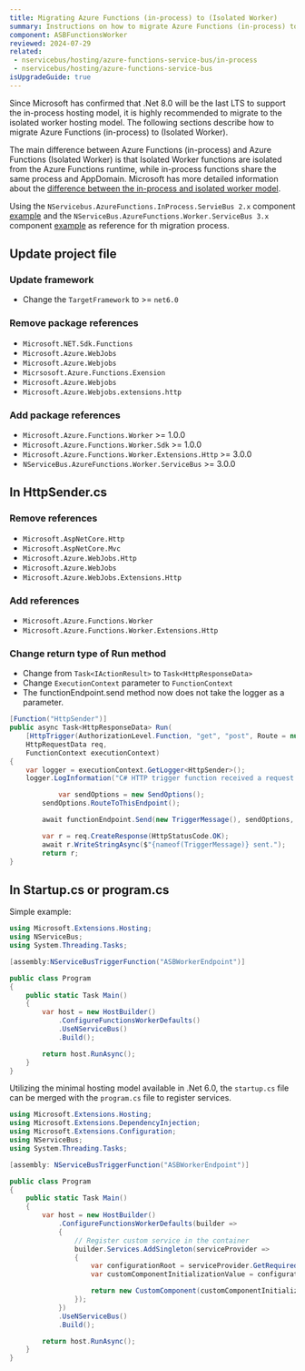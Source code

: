 ```yaml
---
title: Migrating Azure Functions (in-process) to (Isolated Worker)
summary: Instructions on how to migrate Azure Functions (in-process) to Azure Functions (Isolated Worker)
component: ASBFunctionsWorker
reviewed: 2024-07-29
related:
 - nservicebus/hosting/azure-functions-service-bus/in-process
 - nservicebus/hosting/azure-functions-service-bus
isUpgradeGuide: true
---
```


Since Microsoft has confirmed that .Net 8.0 will be the last LTS to support the in-process hosting model, it is highly recommended to migrate to the isolated worker hosting model.  The following sections describe how to migrate Azure Functions (in-process) to (Isolated Worker).

The main difference between Azure Functions (in-process) and Azure Functions (Isolated Worker) is that Isolated Worker functions are isolated from the Azure Functions runtime, while in-process functions share the same process and AppDomain. Microsoft has more detailed information about the [difference between the in-process and isolated worker model](https://learn.microsoft.com/en-us/azure/azure-functions/dotnet-isolated-in-process-differences).

Using the `NServicebus.AzureFunctions.InProcess.ServieBus 2.x` component [example](https://docs.particular.net/samples/azure-functions/service-bus/?version=asbfunctions_2) and the `NServiceBus.AzureFunctions.Worker.ServiceBus 3.x` component [example](https://docs.particular.net/samples/azure-functions/service-bus-worker/?version=asbfunctionsworker_3) as reference for th migration process.

## Update project file

### Update framework

- Change the `TargetFramework` to >= `net6.0`

### Remove package references

- `Microsoft.NET.Sdk.Functions`
- `Microsoft.Azure.WebJobs`
- `Microsoft.Azure.Webjobs`
- `Micrsosoft.Azure.Functions.Exension`
- `Microsoft.Azure.Webjobs`
- `Microsoft.Azure.Webjobs.extensions.http`

### Add package references

- `Microsoft.Azure.Functions.Worker` >= 1.0.0
- `Microsoft.Azure.Functions.Worker.Sdk` >= 1.0.0
- `Microsoft.Azure.Functions.Worker.Extensions.Http` >= 3.0.0
- `NServiceBus.AzureFunctions.Worker.ServiceBus` >= 3.0.0

## In HttpSender.cs

### Remove references

- `Microsoft.AspNetCore.Http`
- `Microsoft.AspNetCore.Mvc`
- `Microsoft.Azure.WebJobs.Http`
- `Microsoft.Azure.WebJobs`
- `Microsoft.Azure.WebJobs.Extensions.Http`

### Add references

- `Microsoft.Azure.Functions.Worker`
- `Microsoft.Azure.Functions.Worker.Extensions.Http`

### Change return type of Run method

- Change from `Task<IActionResult>` to `Task<HttpResponseData>`
- Change `ExecutionContext` parameter to `FunctionContext`
- The functionEndpoint.send method now does not take the logger as a parameter.

```csharp
[Function("HttpSender")]
public async Task<HttpResponseData> Run(
    [HttpTrigger(AuthorizationLevel.Function, "get", "post", Route = null)]
    HttpRequestData req,
    FunctionContext executionContext)
{
    var logger = executionContext.GetLogger<HttpSender>();
    logger.LogInformation("C# HTTP trigger function received a request.");

            var sendOptions = new SendOptions();
        sendOptions.RouteToThisEndpoint();

        await functionEndpoint.Send(new TriggerMessage(), sendOptions, executionContext);

        var r = req.CreateResponse(HttpStatusCode.OK);
        await r.WriteStringAsync($"{nameof(TriggerMessage)} sent.");
        return r;
}
```

## In Startup.cs or program.cs

Simple example:

```csharp
using Microsoft.Extensions.Hosting;
using NServiceBus;
using System.Threading.Tasks;

[assembly:NServiceBusTriggerFunction("ASBWorkerEndpoint")]

public class Program
{
    public static Task Main()
    {
        var host = new HostBuilder()
            .ConfigureFunctionsWorkerDefaults()
            .UseNServiceBus()
            .Build();

        return host.RunAsync();
    }
}
```

Utilizing the minimal hosting model available in .Net 6.0, the `startup.cs` file can be merged with the `program.cs` file to register services.

```csharp
using Microsoft.Extensions.Hosting;
using Microsoft.Extensions.DependencyInjection;
using Microsoft.Extensions.Configuration;
using NServiceBus;
using System.Threading.Tasks;

[assembly: NServiceBusTriggerFunction("ASBWorkerEndpoint")]

public class Program
{
    public static Task Main()
    {
        var host = new HostBuilder()
            .ConfigureFunctionsWorkerDefaults(builder =>
            {
                // Register custom service in the container
                builder.Services.AddSingleton(serviceProvider =>
                {
                    var configurationRoot = serviceProvider.GetRequiredService<IConfiguration>();
                    var customComponentInitializationValue = configurationRoot.GetValue<string>("CustomComponentValue");

                    return new CustomComponent(customComponentInitializationValue);
                });
            })
            .UseNServiceBus()
            .Build();

        return host.RunAsync();
    }
}
```
